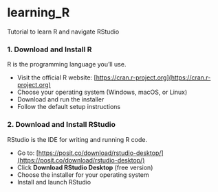 # learning_R

Tutorial to learn R and navigate RStudio

### 1. Download and Install **R**

R is the programming language you’ll use.

- Visit the official R website: [https://cran.r-project.org](https://cran.r-project.org)
- Choose your operating system (Windows, macOS, or Linux)
- Download and run the installer
- Follow the default setup instructions

### 2. Download and Install **RStudio**

RStudio is the IDE for writing and running R code.

- Go to: [https://posit.co/download/rstudio-desktop/](https://posit.co/download/rstudio-desktop/)
- Click **Download RStudio Desktop** (free version)
- Choose the installer for your operating system
- Install and launch RStudio
